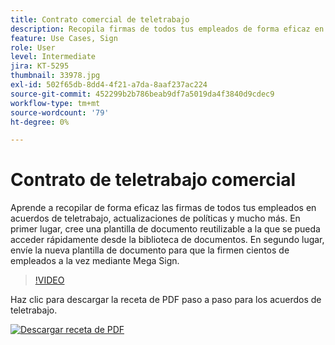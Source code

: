 ```yaml
---
title: Contrato comercial de teletrabajo
description: Recopila firmas de todos tus empleados de forma eficaz en los acuerdos de teletrabajo
feature: Use Cases, Sign
role: User
level: Intermediate
jira: KT-5295
thumbnail: 33978.jpg
exl-id: 502f65db-8dd4-4f21-a7da-8aaf237ac224
source-git-commit: 452299b2b786beab9df7a5019da4f3840d9cdec9
workflow-type: tm+mt
source-wordcount: '79'
ht-degree: 0%

---
```


# Contrato de teletrabajo comercial

Aprende a recopilar de forma eficaz las firmas de todos tus empleados en acuerdos de teletrabajo, actualizaciones de políticas y mucho más. En primer lugar, cree una plantilla de documento reutilizable a la que se pueda acceder rápidamente desde la biblioteca de documentos. En segundo lugar, envíe la nueva plantilla de documento para que la firmen cientos de empleados a la vez mediante Mega Sign.

>[!VIDEO](https://video.tv.adobe.com/v/33978?quality=12&learn=on&hidetitle=true)

Haz clic para descargar la receta de PDF paso a paso para los acuerdos de teletrabajo.

[![Descargar receta de PDF](../assets/acrobat_PDF_96.png)](../assets/UseCaseRecipe-EN-UsingMegaSign.pdf)
